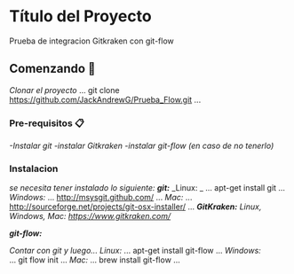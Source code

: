 # Título del Proyecto
Prueba de integracion Gitkraken con git-flow

## Comenzando 🚀

_Clonar el proyecto_
...
git clone https://github.com/JackAndrewG/Prueba_Flow.git
...

### Pre-requisitos 📋
_-Instalar git_
_-instalar Gitkraken_
_-instalar git-flow (en caso de no tenerlo)_ 

### Instalacion
_se necesita tener instalado lo siguiente:_
_**git:**_
_Linux: _
...
apt-get install git
...
_Windows:_ 
...
http://msysgit.github.com/
...
_Mac:_
...
http://sourceforge.net/projects/git-osx-installer/
...
_**GitKraken:**_
_Linux, Windows, Mac:_ 
_https://www.gitkraken.com/_

_**git-flow:**_

_Contar con git y luego..._
_Linux:_ 
...
apt-get install git-flow
...
_Windows:_  
...
git flow init
...
_Mac:_ 
...
brew install git-flow
...
